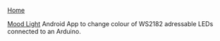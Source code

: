 

[Home](https://github.com/getcarter1)

[Mood Light](https://github.com/getcarter1/Bluetooth-Mood-Light) 
Android App to change colour of WS2182 adressable LEDs connected to an Arduino.
